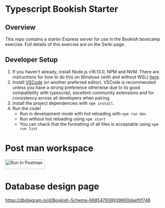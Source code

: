 # Typescript Bookish Starter

## Overview

This repo contains a starter Express server for use in the Bookish bootcamp exercise. Full details of this exercise are on the Swiki page.

## Developer Setup

1. If you haven't already, install Node.js v16.13.0, NPM and NVM. There are instructions for how to do this on Windows (with and without WSL) [here](https://docs.microsoft.com/en-us/windows/dev-environment/javascript/nodejs-overview).
2. Install [VSCode](https://code.visualstudio.com/download) (or another preferred editor). VSCode is recommended unless you have a strong preference otherwise due to its good compatibility with typescript, excellent community extensions and for consistency across all developers when pairing.
3. Install the project dependencies with `npm install`.
4. Run the code!
     - Run in development mode with hot reloading with `npm run dev`
     - Run without hot reloading using `npm start`
     - You can check that the formatting of all files is acceptable using `npm run lint`

# Post man workspace

[<img src="https://run.pstmn.io/button.svg" alt="Run In Postman" style="width: 128px; height: 32px;">](https://app.getpostman.com/run-collection/36657854-179d7928-2e4a-40da-849d-6db23483c10f?action=collection%2Ffork&source=rip_markdown&collection-url=entityId%3D36657854-179d7928-2e4a-40da-849d-6db23483c10f%26entityType%3Dcollection%26workspaceId%3D72401104-0d32-44e6-9040-15c3fc68e038)

# Database design page
https://dbdiagram.io/d/Bookish-Schema-668547939939893daef0f748